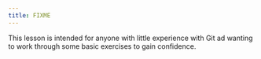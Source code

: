 ```yaml
---
title: FIXME
---
```


This lesson is intended for anyone with little experience with Git ad wanting to work through some basic exercises to gain confidence.
